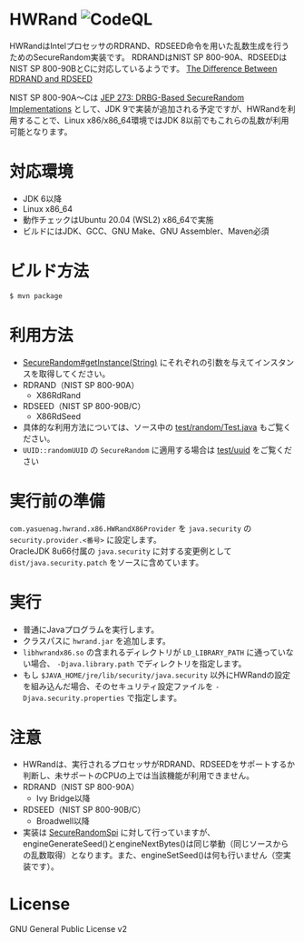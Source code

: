 HWRand
![CodeQL](../../workflows/CodeQL/badge.svg)
===================
HWRandはIntelプロセッサのRDRAND、RDSEED命令を用いた乱数生成を行うためのSecureRandom実装です。
RDRANDはNIST SP 800-90A、RDSEEDはNIST SP 800-90BとCに対応しているようです。
[The Difference Between RDRAND and RDSEED](https://software.intel.com/en-us/blogs/2012/11/17/the-difference-between-rdrand-and-rdseed)

NIST SP 800-90A～Cは [JEP 273: DRBG-Based SecureRandom Implementations](http://openjdk.java.net/jeps/273) として、JDK 9で実装が追加される予定ですが、HWRandを利用することで、Linux x86/x86_64環境ではJDK 8以前でもこれらの乱数が利用可能となります。

# 対応環境

* JDK 6以降
* Linux x86_64
 * 動作チェックはUbuntu 20.04 (WSL2) x86_64で実施
 * ビルドにはJDK、GCC、GNU Make、GNU Assembler、Maven必須

# ビルド方法

```bash
$ mvn package
```

# 利用方法

* [SecureRandom#getInstance(String)](http://docs.oracle.com/javase/jp/8/docs/api/java/security/SecureRandom.html#getInstance-java.lang.String-) にそれぞれの引数を与えてインスタンスを取得してください。
 * RDRAND（NIST SP 800-90A）
   * X86RdRand
 * RDSEED（NIST SP 800-90B/C）
   * X86RdSeed
* 具体的な利用方法については、ソース中の [test/random/Test.java](test/random/Test.java) もご覧ください。
* `UUID::randomUUID` の `SecureRandom` に適用する場合は [test/uuid](test/uuid) をご覧ください

# 実行前の準備

`com.yasuenag.hwrand.x86.HWRandX86Provider` を `java.security` の `security.provider.<番号>` に設定します。  
OracleJDK 8u66付属の `java.security` に対する変更例として `dist/java.security.patch` をソースに含めています。

# 実行

* 普通にJavaプログラムを実行します。
* クラスパスに `hwrand.jar` を追加します。
* `libhwrandx86.so` の含まれるディレクトリが `LD_LIBRARY_PATH` に通っていない場合、 `-Djava.library.path` でディレクトリを指定します。
* もし `$JAVA_HOME/jre/lib/security/java.security` 以外にHWRandの設定を組み込んだ場合、そのセキュリティ設定ファイルを `-Djava.security.properties` で指定します。

# 注意

* HWRandは、実行されるプロセッサがRDRAND、RDSEEDをサポートするか判断し、未サポートのCPUの上では当該機能が利用できません。
 * RDRAND（NIST SP 800-90A）
   * Ivy Bridge以降
 * RDSEED（NIST SP 800-90B/C）
   * Broadwell以降
* 実装は [SecureRandomSpi](http://docs.oracle.com/javase/jp/8/docs/api/java/security/SecureRandomSpi.html) に対して行っていますが、engineGenerateSeed()とengineNextBytes()は同じ挙動（同じソースからの乱数取得）となります。また、engineSetSeed()は何も行いません（空実装です）。

# License

GNU General Public License v2
